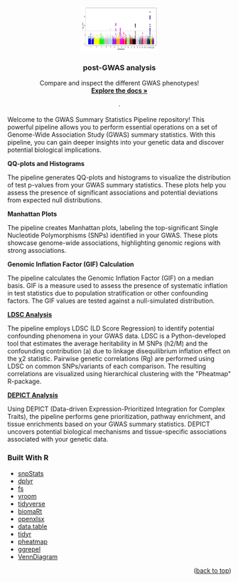 <div id="top"></div>
<!--



-->
[![Contributors][contributors-shield]][contributors-url]
[![Forks][forks-shield]][forks-url]
[![Stargazers][stars-shield]][stars-url]
[![Issues][issues-shield]][issues-url]
[![MIT License][license-shield]][license-url]
[![LinkedIn][linkedin-shield]][linkedin-url]



<!-- PROJECT LOGO -->
<br />
<div align="center">
  <a href="https://commons.wikimedia.org/wiki/File:LD_plot_of_SNPs_with_top-ranked_BFs_in_CHB_of_1000_Genome_Phase_I..png">
    <img src="manhattan_plot.png" alt="Logo" width="170" height="100">
  </a>

  <h3 align="center">post-GWAS analysis</h3>

  <p align="center">
    Compare and inspect the different GWAS phenotypes!
    <br />
    <a href="https://github.com/Gero1999/code/new/main/R/postGWAS"><strong>Explore the docs »</strong></a>
    <br />
    <br />
    ·
  </p>
</div>



<!-- ABOUT THE PROJECT -->
Welcome to the GWAS Summary Statistics Pipeline repository! This powerful pipeline allows you to perform essential operations on a set of Genome-Wide Association Study (GWAS) summary statistics. With this pipeline, you can gain deeper insights into your genetic data and discover potential biological implications.

**QQ-plots and Histograms**

The pipeline generates QQ-plots and histograms to visualize the distribution of test p-values from your GWAS summary statistics. These plots help you assess the presence of significant associations and potential deviations from expected null distributions.

**Manhattan Plots**

The pipeline creates Manhattan plots, labeling the top-significant Single Nucleotide Polymorphisms (SNPs) identified in your GWAS. These plots showcase genome-wide associations, highlighting genomic regions with strong associations.

**Genomic Inflation Factor (GIF) Calculation**

The pipeline calculates the Genomic Inflation Factor (GIF) on a median basis. GIF is a measure used to assess the presence of systematic inflation in test statistics due to population stratification or other confounding factors. The GIF values are tested against a null-simulated distribution.

[**LDSC Analysis**](https://github.com/bulik/ldsc)

The pipeline employs LDSC (LD Score Regression) to identify potential confounding phenomena in your GWAS data. LDSC is a Python-developed tool that estimates the average heritability in M SNPs (h2/M) and the confounding contribution (a) due to linkage disequilibrium inflation effect on the χ2 statistic. Pairwise genetic correlations (Rg) are performed using LDSC on common SNPs/variants of each comparison. The resulting correlations are visualized using hierarchical clustering with the "Pheatmap" R-package.

[**DEPICT Analysis**](https://github.com/perslab/depict)

Using DEPICT (Data-driven Expression-Prioritized Integration for Complex Traits), the pipeline performs gene prioritization, pathway enrichment, and tissue enrichments based on your GWAS summary statistics. DEPICT uncovers potential biological mechanisms and tissue-specific associations associated with your genetic data.


### Built With R

* [snpStats]()
* [dplyr]()
* [fs]()
* [vroom]()
* [tidyverse]()
* [biomaRt]()
* [openxlsx]()
* [data.table]()
* [tidyr]()
* [pheatmap]()
* [ggrepel]()
* [VennDiagram]()


<p align="right">(<a href="#top">back to top</a>)</p>




<!-- USAGE EXAMPLES -->





